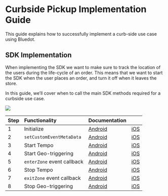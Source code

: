 Curbside Pickup Implementation Guide
====================================

This guide explains how to successfully implement a curb-side use case using Bluedot.

SDK Implementation
------------------

When implementing the SDK we want to make sure to track the location of the users during the life-cycle of an order. This means that we want to start the SDK when the user places an order, and turn it off when it leaves the store.

In this guide, we’ll cover when to call the main SDK methods required for a curbside use case.

![](https://docs.google.com/drawings/d/e/2PACX-1vRQf5-PSdDSmlHCQOXmb7PfQLmj94rHO4M376TjfL28gIDO4EnOdGc0PqdDIoiyXNu1ARSTTW-WDpSj/pub?w=2440&h=2017)

| **Step** | **Functionality**            | **Documentation** |                     |
| :------- | :------------------------- | :------------------ | :------------------ |
| 1        | Initialize                 | [Android](../Point%20SDK/Android/Quick%20Start.md)          | [iOS](../Point%20SDK/iOS/Quick%20Start.md)       |
| 2        | `setCustomEventMetaData`   | [Android](../Custom%20Event%20Metadata.md)             | [iOS](../Custom%20Event%20Metadata.md)       |
| 3        | Start Tempo                | [Android](../Point%20SDK/Android/Tempo.md)                | [iOS](../Point%20SDK/iOS/Tempo.md)       |
| 4        | Start Geo-triggering       | [Android](../Point%20SDK/Android/Geo-triggering.md)       | [iOS](../Point%20SDK/iOS/Geo-triggering.md)       |
| 5        | `enterZone` event callback | [Android](../Point%20SDK/Android/Geo-triggering.md)       | [iOS](../Point%20SDK/iOS/Geo-triggering.md)       |
| 6        | Stop Tempo                 | [Android](../Point%20SDK/Android/Tempo.md)                | [iOS](../Point%20SDK/iOS/Tempo.md)       |
| 7        | `exitZone` event callback  | [Android](../Point%20SDK/Android/Geo-triggering.md)       | [iOS](../Point%20SDK/iOS/Geo-triggering.md)       |
| 8        | Stop Geo-triggering        | [Android](../Point%20SDK/Android/Geo-triggering.md)       | [iOS](../Point%20SDK/iOS/Geo-triggering.md)       |